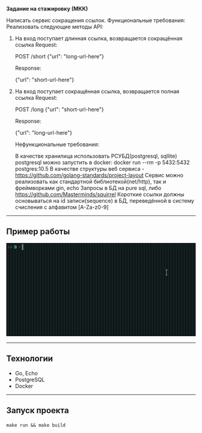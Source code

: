 **Задание на стажировку (МКК)**

Написать сервис сокращения ссылок.
Функциональные требования:
Реализовать следующие методы API:
1. На вход поступает длинная ссылка, возвращается сокращённая ссылка
   Request:
   
   POST /short {"url": "long-url-here"}
   
   Response:
   
   {"url": "short-url-here"}
2. На вход поступает сокращённая ссылка, возвращается полная ссылка
   Request:
   
   POST /long {"url": "short-url-here"}
   
   Response:
   
   {"url": "long-url-here"}
   
   Нефункциональные требования:
   
   В качестве хранилица использовать РСУБД(postgresql, sqllite)
   postgresql можно запустить в docker:
   docker run --rm -p 5432:5432 postgres:10.5
   В качестве структуры веб сервиса - https://github.com/golang-standards/project-layout
   Сервис можно реализовать как стандартной библиотекой(net/http), так и фреймворками gin, echo
   Запросы в БД на pure sql, либо https://github.com/Masterminds/squirrel
   Короткие ссылки должны основываться на id записи(sequence) в БД, переведённой в систему счисления с алфавитом [A-Za-z0-9]
***
## Пример работы
<img src="example.gif" height="248">

***
## Технологии
- Go, Echo
- PostgreSQL
- Docker
***
## Запуск проекта
`make run && make build`
